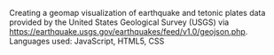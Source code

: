 Creating a geomap visualization of earthquake and tetonic plates data provided by the United States Geological Survey (USGS) via https://earthquake.usgs.gov/earthquakes/feed/v1.0/geojson.php.
Languages used: JavaScript, HTML5, CSS
